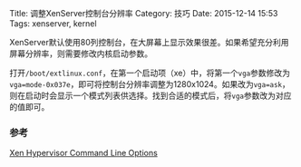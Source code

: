 Title: 调整XenServer控制台分辨率
Category: 技巧
Date: 2015-12-14 15:53
Tags: xenserver, kernel

XenServer默认使用80列控制台，在大屏幕上显示效果很差。如果希望充分利用屏幕分辨率，则需要修改内核启动参数。

打开`/boot/extlinux.conf`，在第一个启动项（xe）中，将第一个`vga`参数修改为`vga=mode-0x037e`，即可将控制台分辨率调整为1280x1024。如果改为`vga=ask`，则在启动时会显示一个模式列表供选择。找到合适的模式后，将`vga`参数改为对应的值即可。

### 参考
[Xen Hypervisor Command Line Options](http://xenbits.xen.org/docs/unstable/misc/xen-command-line.html)
